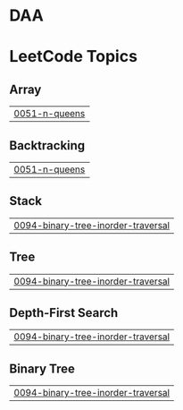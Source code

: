 # DAA
<!---LeetCode Topics Start-->
# LeetCode Topics
## Array
|  |
| ------- |
| [0051-n-queens](https://github.com/Kruthin-JA/DAA/tree/master/0051-n-queens) |
## Backtracking
|  |
| ------- |
| [0051-n-queens](https://github.com/Kruthin-JA/DAA/tree/master/0051-n-queens) |
## Stack
|  |
| ------- |
| [0094-binary-tree-inorder-traversal](https://github.com/Kruthin-JA/DAA/tree/master/0094-binary-tree-inorder-traversal) |
## Tree
|  |
| ------- |
| [0094-binary-tree-inorder-traversal](https://github.com/Kruthin-JA/DAA/tree/master/0094-binary-tree-inorder-traversal) |
## Depth-First Search
|  |
| ------- |
| [0094-binary-tree-inorder-traversal](https://github.com/Kruthin-JA/DAA/tree/master/0094-binary-tree-inorder-traversal) |
## Binary Tree
|  |
| ------- |
| [0094-binary-tree-inorder-traversal](https://github.com/Kruthin-JA/DAA/tree/master/0094-binary-tree-inorder-traversal) |
<!---LeetCode Topics End-->